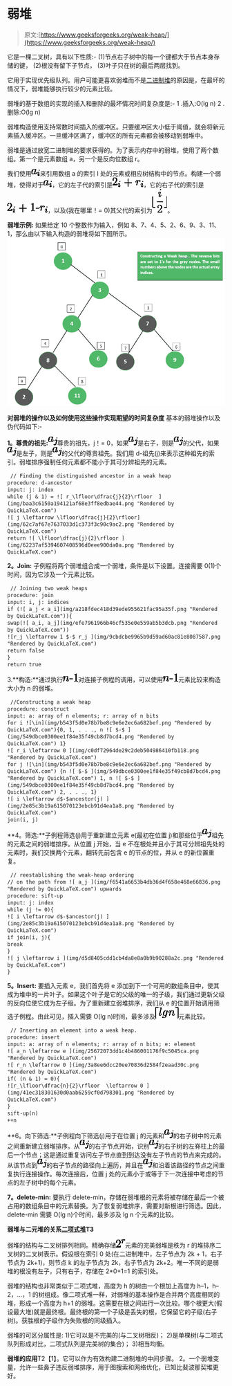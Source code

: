 # 弱堆

> 原文:[https://www.geeksforgeeks.org/weak-heap/](https://www.geeksforgeeks.org/weak-heap/)

它是一棵二叉树，具有以下性质:-
(1)节点右子树中的每一个键都大于节点本身存储的键，
(2)根没有留下子节点，
(3)叶子只在树的最后两层找到。

它用于实现优先级队列。用户可能更喜欢弱堆而不是[二进制堆](https://www.geeksforgeeks.org/binary-heap/)的原因是，在最坏的情况下，弱堆能够执行较少的元素比较。

弱堆的基于数组的实现的插入和删除的最坏情况时间复杂度是:-
1 .插入:O(lg n)
2 .删除:O(lg n)

弱堆构造使用支持常数时间插入的缓冲区。只要缓冲区大小低于阈值，就会将新元素插入缓冲区。一旦缓冲区满了，缓冲区的所有元素都会被移动到弱堆中。

弱堆是通过放宽二进制堆的要求获得的。为了表示内存中的弱堆，使用了两个数组。第一个是元素数组 a，另一个是反向位数组 r。

我们使用![a_i ](img/ced7e407da179113c64162ce49fe5fdd.png "Rendered by QuickLaTeX.com")来引用数组 a 的索引 I 处的元素或相应树结构中的节点。构建一个弱堆，使得对于![a_i ](img/ced7e407da179113c64162ce49fe5fdd.png "Rendered by QuickLaTeX.com")，它的左子代的索引是![2_i + r_i](img/3a4b3edfce52761fc5581aef66a9ee26.png "Rendered by QuickLaTeX.com")，它的右子代的索引是![2_i + 1 $-$ r_i](img/a898129ce46d5e91862a9e9b3a67b18c.png "Rendered by QuickLaTeX.com")，以及(我在哪里！= 0)其父代的索引为![ \lfloor\dfrac{i}{2}\rfloor ](img/11f39dff23b5c82fa64ac6d3d1af4a1a.png "Rendered by QuickLaTeX.com")。

**弱堆示例:**
如果给定 10 个整数作为输入，例如 8、7、4、5、2、6、9、3、11、1，那么由以下输入构造的弱堆将如下图所示。
![](img/a8c79f3adf7f500ccedc4ea3875fceb3.png)

**对弱堆的操作以及如何使用这些操作实现期望的时间复杂度**
基本的弱堆操作以及伪代码如下:-

**1。尊贵的祖先:**![ a_j ](img/f6541a6653b4db36d4f658e468e66836.png "Rendered by QuickLaTeX.com")尊贵的祖先，j！= 0，如果![ a_j ](img/f6541a6653b4db36d4f658e468e66836.png "Rendered by QuickLaTeX.com")是右子，则是![ a_j ](img/f6541a6653b4db36d4f658e468e66836.png "Rendered by QuickLaTeX.com")的父代，如果![ a_j ](img/f6541a6653b4db36d4f658e468e66836.png "Rendered by QuickLaTeX.com")是左子，则是![ a_j ](img/f6541a6653b4db36d4f658e468e66836.png "Rendered by QuickLaTeX.com")的父代的尊贵祖先。我们用 d-祖先(j)来表示这种祖先的索引。弱堆排序强制任何元素都不能小于其可分辨祖先的元素。

```
 // Finding the distinguished ancestor in a weak heap
procedure: d-ancestor
input: j: index
while (j & 1) = ![ r_\lfloor\dfrac{j}{2}\rfloor  ](img/baa3c6150a194121af68e3ff8edbae44.png "Rendered by QuickLaTeX.com")
![ j \leftarrow \lfloor\dfrac{j}{2}\rfloor](img/62c7af67e7637033d1c373f3c90c9ac2.png "Rendered by QuickLaTeX.com")
return ![ \lfloor\dfrac{j}{2}\rfloor ](img/62237af5394607408596d0eee900da0a.png "Rendered by QuickLaTeX.com") 

```

**2。Join:** 子例程将两个弱堆组合成一个弱堆，条件是以下设置。连接需要 0(1)个时间，因为它涉及一个元素比较。

```
 // Joining two weak heaps
procedure: join
input: i, j: indices
if (![ a_j < a_i](img/a218fdec418d39ede955621fac95a35f.png "Rendered by QuickLaTeX.com")){
swap(![ a_i, a_j](img/efe7961966b46cf535e0e559ab5b3dcb.png "Rendered by QuickLaTeX.com"))
![r_j \leftarrow 1 $-$ r_j ](img/9cbdcbe9965b9d59ad60ac81e8087587.png "Rendered by QuickLaTeX.com")
return false
}
return true 
```

3.**构造:**通过执行![ n$-$ 1](img/f9ffc369d4b5ab60a2d106a907901e03.png "Rendered by QuickLaTeX.com")对连接子例程的调用，可以使用![ n$-$1 ](img/8a549f187bf76bbb477f735755af6fd6.png "Rendered by QuickLaTeX.com")元素比较来构造大小为 n 的弱堆。

```
 //Constructing a weak heap
procedure: construct
input: a: array of n elements; r: array of n bits
for i ![\in](img/b543f5d0e78b7be8c9e6e2ec6a682bef.png "Rendered by QuickLaTeX.com"){0, 1, . . ., n ![ $-$ ](img/549dbce0300ee1f84e35f49cb8d7bcd4.png "Rendered by QuickLaTeX.com") 1}
![ r_i \leftarrow 0 ](img/c0df72964de29c2deb504986410fb118.png "Rendered by QuickLaTeX.com")
for j ![\in](img/b543f5d0e78b7be8c9e6e2ec6a682bef.png "Rendered by QuickLaTeX.com") {n ![ $-$ ](img/549dbce0300ee1f84e35f49cb8d7bcd4.png "Rendered by QuickLaTeX.com") 1, n ![ $-$ ](img/549dbce0300ee1f84e35f49cb8d7bcd4.png "Rendered by QuickLaTeX.com") 2, . . ., 1}
![ i \leftarrow d$-$ancestor(j) ](img/2e85c3b19a615070123ebcb91d4ea1a8.png "Rendered by QuickLaTeX.com")
join(i, j) 
```

**4。筛选:**子例程筛选(j)用于重新建立元素 e(最初在位置 j)和那些位于![ a_j ](img/f6541a6653b4db36d4f658e468e66836.png "Rendered by QuickLaTeX.com")祖先的元素之间的弱堆排序。从位置 j 开始，当 e 不在根处并且小于其可分辨祖先处的元素时，我们交换两个元素，翻转先前包含 e 的节点的位，并从 e 的新位置重复。

```
 // reestablishing the weak-heap ordering 
// on the path from ![ a_j ](img/f6541a6653b4db36d4f658e468e66836.png "Rendered by QuickLaTeX.com") upwards
procedure: sift-up
input: j: index
while (j != 0){
![ i \leftarrow d$-$ancestor(j) ](img/2e85c3b19a615070123ebcb91d4ea1a8.png "Rendered by QuickLaTeX.com")
if join(i, j){
break
}
![ j \leftarrow i ](img/d5d8405cdd1cb4da8e8a0b9b90288a2c.png "Rendered by QuickLaTeX.com")
} 
```

**5。Insert:** 要插入元素 e，我们首先将 e 添加到下一个可用的数组条目中，使其成为堆中的一片叶子。如果这个叶子是它的父级的唯一的子级，我们通过更新父级的反向位使它成为左子级。为了重新建立弱堆排序，我们从 e 的位置开始调用筛选子例程。由此可见，插入需要 O(lg n)时间，最多涉及![ \lceil lg   n\rceil  ](img/a30308d5310ee16e96270a2d4cd30905.png "Rendered by QuickLaTeX.com")元素比较。

```
 // Inserting an element into a weak heap.
procedure: insert
input: a: array of n elements; r: array of n bits; e: element
![ a_n \leftarrow e ](img/25672073dd1c4b486001176f9c5045ca.png "Rendered by QuickLaTeX.com")
![ r_n \leftarrow 0 ](img/3a8ee6dcc20ee70836d2584f2eaad30c.png "Rendered by QuickLaTeX.com")
if( (n & 1) = 0){
![r_\lfloor\dfrac{n}{2}\rfloor  \leftarrow 0 ](img/41ec318301630d0aab6259cf0d798301.png "Rendered by QuickLaTeX.com")
}
sift-up(n)
++n 
```

**6。向下筛选:**子例程向下筛选(j)用于在位置 j 的元素和![ a_j ](img/f6541a6653b4db36d4f658e468e66836.png "Rendered by QuickLaTeX.com")的右子树中的元素之间重新建立弱堆排序。从![ a_j ](img/f6541a6653b4db36d4f658e468e66836.png "Rendered by QuickLaTeX.com")的右子节点开始，识别![ a_j ](img/f6541a6653b4db36d4f658e468e66836.png "Rendered by QuickLaTeX.com")的右子树的左脊柱上的最后一个节点；这是通过重复访问左子节点直到到达没有左子节点的节点来完成的。从该节点到![ a_j ](img/f6541a6653b4db36d4f658e468e66836.png "Rendered by QuickLaTeX.com")的右子节点的路径向上遍历，并且在![ a_j ](img/f6541a6653b4db36d4f658e468e66836.png "Rendered by QuickLaTeX.com")和沿着该路径的节点之间重复执行连接操作。每次连接后，位置 j 处的元素小于或等于下一次连接中考虑的节点的左子树中的每个元素。

**7。delete-min:** 要执行 delete-min，存储在弱堆根的元素将被存储在最后一个被占用的数组条目中的元素替换。为了恢复弱堆排序，需要对新根进行筛选。因此，delete-min 需要 O(lg n)个时间，最多涉及 lg n 个元素的比较。

**弱堆与二元堆的关系[二项式堆](https://www.geeksforgeeks.org/binomial-heap-2/)T3**

弱堆的结构与二叉树排列相同。精确存储![ $2^r$ ](img/40f0882d28cb127ebaf43c07bd9f735d.png "Rendered by QuickLaTeX.com")元素的完美弱堆是秩为 r 的堆排序二叉树的二叉树表示。假设根在索引 0 处(在二进制堆中，左子节点为 2k + 1，右子节点为 2k+1)，则节点 k 的左子节点为 2k，右子节点为 2k+2。唯一不同的是弱堆的根没有左子，只有右子，存储在 2*0+1=1 的索引处。

弱堆的结构也非常类似于二项式堆，高度为 h 的树由一个根加上高度为 h–1，h–2，…，1 的树组成。像二项式堆一样，对弱堆的基本操作是合并两个高度相同的堆，形成一个高度为 h+1 的弱堆。这需要在根之间进行一次比较。哪个根更大(假设最大堆)就是最终根。最终根的第一个子级是丢失的根，它保留它的子级(右子树)。获胜根的子级作为失败根的同级插入。

弱堆的可区分属性是:
1)它可以是不完美的(与二叉树相反)；
2)是单棵树(与二项式队列形成对比，二项式队列是完美树的集合)；
3)相当均衡。

**弱堆的应用**T2【1】。它可以作为有效构建二进制堆的中间步骤。
2。一个弱堆变量，允许一些鼻子违反弱堆排序，用于图搜索和网络优化，已知比斐波那契堆更好。